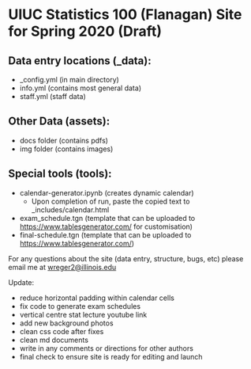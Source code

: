 # UIUC Statistics 100 (Flanagan) Site for Spring 2020 (Draft)

## Data entry locations (\_data):
  - \_config.yml (in main directory)
  - info.yml (contains most general data)
  - staff.yml (staff data)

## Other Data (assets):
  - docs folder (contains pdfs)
  - img folder (contains images)

## Special tools (tools):
  - calendar-generator.ipynb (creates dynamic calendar)
    - Upon completion of run, paste the copied text to \_includes/calendar.html
  - exam_schedule.tgn (template that can be uploaded to https://www.tablesgenerator.com/ for customisation)
  - final-schedule.tgn (template that can be uploaded to https://www.tablesgenerator.com/)

For any questions about the site (data entry, structure, bugs, etc) please email me at wreger2@illinois.edu

Update:
- reduce horizontal padding within calendar cells
- fix code to generate exam schedules
- vertical centre stat lecture youtube link
- add new background photos
- clean css code after fixes
- clean md documents
- write in any comments or directions for other authors
- final check to ensure site is ready for editing and launch
